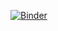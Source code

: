 [![Binder](https://mybinder.org/badge_logo.svg)](https://mybinder.org/v2/gh/schruste/binder-ngsolve-bart/master)
